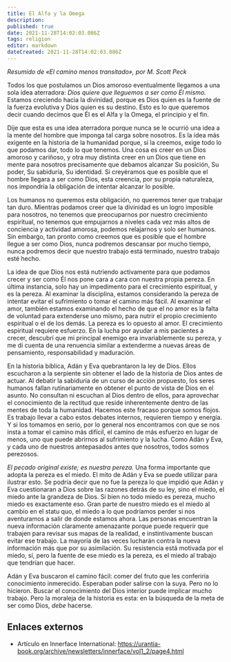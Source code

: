 ```yaml
---
title: El Alfa y la Omega
description: 
published: true
date: 2021-11-28T14:02:03.086Z
tags: religion
editor: markdown
dateCreated: 2021-11-28T14:02:03.086Z
---
```


_Resumido de «El camino menos transitado», por M. Scott Peck_

Todos los que postulamos un Dios amoroso eventualmente llegamos a una sola idea aterradora: _Dios quiere que lleguemos a ser como Él mismo._ Estamos creciendo hacia la divinidad, porque es Dios quien es la fuente de la fuerza evolutiva y Dios quien es su destino. Esto es lo que queremos decir cuando decimos que Él es el Alfa y la Omega, el principio y el fin.

Dije que esta es una idea aterradora porque nunca se le ocurrió una idea a la mente del hombre que imponga tal carga sobre nosotros. Es la idea más exigente en la historia de la humanidad porque, si la creemos, exige todo lo que podamos dar, todo lo que tenemos. Una cosa es creer en un Dios amoroso y cariñoso, y otra muy distinta creer en un Dios que tiene en mente para nosotros precisamente que debamos alcanzar Su posición, Su poder, Su sabiduría, Su identidad. Si creyéramos que es posible que el hombre llegara a ser como Dios, esta creencia, por su propia naturaleza, nos impondría la obligación de intentar alcanzar lo posible.

Los humanos no queremos esta obligación, no queremos tener que trabajar tan duro. Mientras podamos creer que la divinidad es un logro imposible para nosotros, no tenemos que preocuparnos por nuestro crecimiento espiritual, no tenemos que empujarnos a niveles cada vez más altos de conciencia y actividad amorosa, podemos relajarnos y solo ser humanos. Sin embargo, tan pronto como creemos que es posible que el hombre llegue a ser como Dios, nunca podremos descansar por mucho tiempo, nunca podremos decir que nuestro trabajo está terminado, nuestro trabajo esté hecho.

La idea de que Dios nos está nutriendo activamente para que podamos crecer y ser como Él nos pone cara a cara con nuestra propia pereza. En última instancia, solo hay un impedimento para el crecimiento espiritual, y es la pereza. Al examinar la disciplina, estamos considerando la pereza de intentar evitar el sufrimiento o tomar el camino más fácil. Al examinar el amor, también estamos examinando el hecho de que el no amor es la falta de voluntad para extenderse uno mismo, para nutrir el propio crecimiento espiritual o el de los demás. La pereza es lo opuesto al amor. El crecimiento espiritual requiere esfuerzo. En la lucha por ayudar a mis pacientes a crecer, descubrí que mi principal enemigo era invariablemente su pereza, y me di cuenta de una renuencia similar a extenderme a nuevas áreas de pensamiento, responsabilidad y maduración.

En la historia bíblica, Adán y Eva quebrantaron la ley de Dios. Ellos escucharon a la serpiente sin obtener el lado de la historia de Dios antes de actuar. Al debatir la sabiduría de un curso de acción propuesto, los seres humanos fallan rutinariamente en obtener el punto de vista de Dios en el asunto. No consultan ni escuchan al Dios dentro de ellos, para aprovechar el conocimiento de la rectitud que reside inherentemente dentro de las mentes de toda la humanidad. Hacemos este fracaso porque somos flojos. Es trabajo llevar a cabo estos debates internos, requieren tiempo y energía. Y si los tomamos en serio, por lo general nos encontramos con que se nos insta a tomar el camino más difícil, el camino de más esfuerzo en lugar de menos, uno que puede abrirnos al sufrimiento y la lucha. Como Adán y Eva, y cada uno de nuestros antepasados ​​antes que nosotros, todos somos perezosos.

_El pecado original existe; es nuestra pereza._ Una forma importante que adopta la pereza es el miedo. El mito de Adán y Eva se puede utilizar para ilustrar esto. Se podría decir que no fue la pereza lo que impidió que Adán y Eva cuestionaran a Dios sobre las razones detrás de su ley, sino el miedo, el miedo ante la grandeza de Dios. Si bien no todo miedo es pereza, mucho miedo es exactamente eso. Gran parte de nuestro miedo es el miedo al cambio en el statu quo, el miedo a lo que podríamos perder si nos aventuramos a salir de donde estamos ahora. Las personas encuentran la nueva información claramente amenazante porque puede requerir que trabajen para revisar sus mapas de la realidad, e instintivamente buscan evitar ese trabajo. La mayoría de las veces lucharán contra la nueva información más que por su asimilación. Su resistencia está motivada por el miedo, sí, pero la fuente de ese miedo es la pereza, es el miedo al trabajo que tendrían que hacer.

Adán y Eva buscaron el camino fácil: comer del fruto que les conferiría conocimiento inmerecido. Esperaban poder salirse con la suya. Pero no lo hicieron. Buscar el conocimiento del Dios interior puede implicar mucho trabajo. Pero la moraleja de la historia es esta: en la búsqueda de la meta de ser como Dios, _debe_ hacerse.

## Enlaces externos

* Artículo en Innerface International: https://urantia-book.org/archive/newsletters/innerface/vol1_2/page4.html